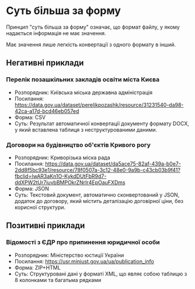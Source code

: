 # Суть більша за форму

Принцип "суть більша за форму" означає, що формат файлу, у якому надається інформація не має значення.

Має значення лише легкість конвертації з одного формату в інший.

## Негативні приклади

### Перелік позашкільних закладів освіти міста Києва

* Розпорядник: Київська міська державна адміністрація
* Посилання: https://data.gov.ua/dataset/perelikpozashk/resource/31231540-da98-42ca-a17d-bcd46eb057ed
* Форма: CSV
* Суть: Результат автоматичної конвертації документу формату DOCX, у який вставлена таблиця з неструктурованими даними.

### Договори на будівництво об'єктів Кривого рогу

* Розпорядник: Криворізька міска рада
* Посилання: https://data.gov.ua/dataset/da5ace75-82af-439a-b0e7-2dd8f5bc93e1/resource/78f0507a-3c12-48e0-9a9b-c43cb03b9f41?fbclid=IwAR3aKn1O-KykdDUtFbR9d7-ddXPW2tUr7iuvbBMPOkrZNrIr4EpOauFXDms
* Форма: JSON
* Суть: Текстовий документ, автоматично сконвертований у JSON, додаток до договору, який містить деталізацію договірної ціни, без корисної структури.

## Позитивні приклади

### Відомості з ЄДР про припинення юридичної особи

* Розпорядник: Міністерство юстиції України
* Посилання: https://usr.minjust.gov.ua/ua/publication_info
* Форма: ZIP+HTML
* Суть: Структуровані дані у форматі XML, що являє собою таблицю з 8 колонками та багатьма рядками

